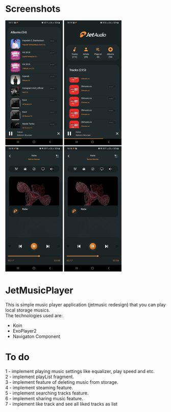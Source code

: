 # Screenshots
<div>
  <img src="/screenshots/2.jpg" width="180"/>
  <img src="/screenshots/3.jpg" width="180"/>
  <img src="/screenshots/4.jpg" width="180"/>
  <img src="/screenshots/4.jpg" width="180"/>
</div>

# JetMusicPlayer

This is simple music player application (jetmusic redesign) that you can play local storage musics.<br />
The technologies used are:<br />
* Koin
* ExoPlayer2
* Navigaton Component


# To do
1 - implement playing music settings like equalizer, play speed and etc.<br />
2 - implement playList fragment.<br />
3 - implement feature of deleting music from storage.<br />
4 - implement steaming feature.<br />
5 - implement searching tracks feature.<br />
6 - implement sharing music feature.<br />
7 - implement like track and see all liked tracks as list<br />
